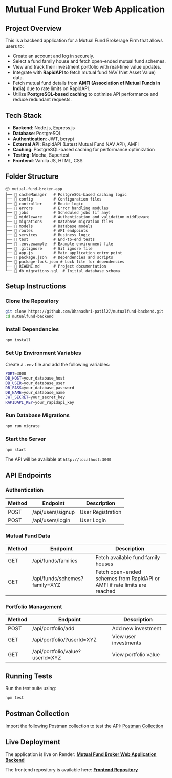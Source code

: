 # Mutual Fund Broker Web Application

## Project Overview
This is a backend application for a Mutual Fund Brokerage Firm that allows users to:
- Create an account and log in securely.
- Select a fund family house and fetch open-ended mutual fund schemes.
- View and track their investment portfolio with real-time value updates.
- Integrate with **RapidAPI** to fetch mutual fund NAV (Net Asset Value) data.
- Fetch mutual fund details from **AMFI (Association of Mutual Funds in India)** due to rate limits on RapidAPI.
- Utilize **PostgreSQL-based caching** to optimize API performance and reduce redundant requests.

## Tech Stack
- **Backend**: Node.js, Express.js
- **Database**: PostgreSQL
- **Authentication**: JWT, bcrypt
- **External API**: RapidAPI (Latest Mutual Fund NAV API), AMFI
- **Caching**: PostgreSQL-based caching for performance optimization
- **Testing**: Mocha, Supertest
- **Frontend**: Vanilla JS, HTML, CSS

## Folder Structure
```
📦 mutual-fund-broker-app
├── 📂 cacheManager   # PostgreSQL-based caching logic
├── 📂 config         # Configuration files
├── 📂 controller     # Route logic
├── 📂 errors         # Error handling modules
├── 📂 jobs           # Scheduled jobs (if any)
├── 📂 middleware     # Authentication and validation middleware
├── 📂 migrations     # Database migration files
├── 📂 models         # Database models
├── 📂 routes         # API endpoints
├── 📂 services       # Business logic
├── 📂 test           # End-to-end tests
├── 📜 .env.example   # Example environment file
├── 📜 .gitignore     # Git ignore file
├── 📜 app.js         # Main application entry point
├── 📜 package.json   # Dependencies and scripts
├── 📜 package-lock.json # Lock file for dependencies
├── 📜 README.md      # Project documentation
└── 📜 db_migrations.sql  # Initial database schema
```

## Setup Instructions
### Clone the Repository
```sh
git clone https://github.com/Dhanashri-patil27/mutualfund-backend.git
cd mutualfund-backend
```

### Install Dependencies
```sh
npm install
```

### Set Up Environment Variables
Create a `.env` file and add the following variables:
```sh
PORT=3000
DB_HOST=your_database_host
DB_USER=your_database_user
DB_PASS=your_database_password
DB_NAME=your_database_name
JWT_SECRET=your_secret_key
RAPIDAPI_KEY=your_rapidapi_key
```

### Run Database Migrations
```sh
npm run migrate
```

### Start the Server
```sh
npm start
```
The API will be available at `http://localhost:3000`

## API Endpoints
### Authentication
| Method | Endpoint         | Description           |
|--------|----------------|-----------------------|
| POST   | /api/users/signup | User Registration    |
| POST   | /api/users/login  | User Login           |

### Mutual Fund Data
| Method | Endpoint                    | Description                             |
|--------|-----------------------------|-----------------------------------------|
| GET    | /api/funds/families         | Fetch available fund family houses     |
| GET    | /api/funds/schemes?family=XYZ | Fetch open-ended schemes from RapidAPI or AMFI if rate limits are reached |

### Portfolio Management
| Method | Endpoint          | Description                    |
|--------|------------------|--------------------------------|
| POST   | /api/portfolio/add | Add new investment            |
| GET    | /api/portfolio/?userId=XYZ   | View user investments         |
| GET    | /api/portfolio/value?userId=XYZ | View portfolio value         |

## Running Tests
Run the test suite using:
```sh
npm test
```

## Postman Collection
Import the following Postman collection to test the API:
[Postman Collection](https://documenter.getpostman.com/view/15719725/2sAYdZvaCD)

## Live Deployment
The application is live on Render:
**[Mutual Fund Broker Web Application Backend](https://dhanashri-patil27.github.io/mutualfund-frontend/)**

The frontend repository is available here:
**[Frontend Repository](https://github.com/Dhanashri-patil27/mutualfund-frontend.git)**
